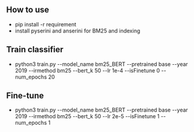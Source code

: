 ## How to use
* pip install -r requirement
* install pyserini and anserini for BM25 and indexing  

## Train classifier
* python3 train.py --model_name bm25_BERT --pretrained base --year 2019 --irmethod bm25 --bert_k 50 --lr 1e-4 --isFinetune 0 --num_epochs 20

## Fine-tune
* python3 train.py --model_name bm25_BERT --pretrained base --year 2019 --irmethod bm25 --bert_k 50 --lr 2e-5 --isFinetune 1 --num_epochs 1